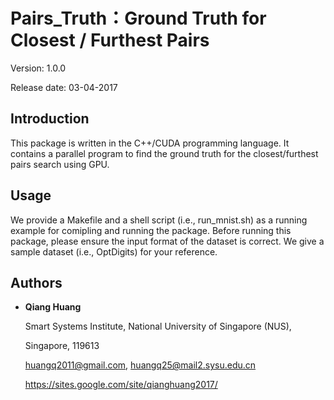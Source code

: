 # Pairs_Truth：Ground Truth for Closest / Furthest Pairs

Version: 1.0.0

Release date:  03-04-2017


Introduction
--------

This package is written in the C++/CUDA programming language. It contains 
a parallel program to find the ground truth for the closest/furthest pairs 
search using GPU. 


Usage
--------

We provide a Makefile and a shell script (i.e., run_mnist.sh) as a running 
example for comipling and running the package. Before running this package, 
please ensure the input format of the dataset is correct. We give a sample 
dataset (i.e., OptDigits) for your reference.


Authors
--------

* **Qiang Huang**

  Smart Systems Institute, National University of Singapore (NUS),
  
  Singapore, 119613 
  
  huangq2011@gmail.com, huangq25@mail2.sysu.edu.cn
  
  https://sites.google.com/site/qianghuang2017/
  
